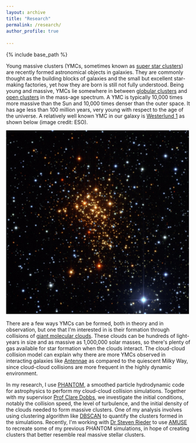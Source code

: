```yaml
---
layout: archive
title: "Research"
permalink: /research/
author_profile: true

---
```


{% include base_path %}

Young massive clusters (YMCs, sometimes known as [super star clusters](https://en.wikipedia.org/wiki/Super_star_cluster)) are recently formed astronomical objects in galaxies. They are commonly thought as the building blocks of galaxies and the small but excellent star-making factories, yet how they are born is still not fully understood. Being young and massive, YMCs lie somewhere in between [globular clusters](https://en.wikipedia.org/wiki/Globular_cluster) and [open clusters](https://en.wikipedia.org/wiki/Open_cluster) in the mass-age spectrum. A YMC is typically 10,000 times more massive than the Sun and 10,000 times denser than the outer space. It has age less than 100 million years, very young with respect to the age of the universe. A relatively well known YMC in our galaxy is [Westerlund 1](https://en.wikipedia.org/wiki/Westerlund_1) as shown below (image credit: ESO).

<img src="/images/westerlund1.jpg" alt="ESO Westerlund 1" width="500">

There are a few ways YMCs can be formed, both in theory and in observation, but one that I'm interested in is their formation through collisions of [giant molecular clouds](https://en.wikipedia.org/wiki/Molecular_cloud#Giant_molecular_clouds). These clouds can be hundreds of light-years in size and as massive as 1,000,000 solar masses, so there's plenty of gas available for star formation when the clouds interact. The cloud-cloud collision model can explain why there are more YMCs observed in interacting galaxies like [Antennae](https://en.wikipedia.org/wiki/Antennae_Galaxies) as compared to the quiescent Milky Way, since cloud-cloud collisions are more frequent in the highly dynamic environment.

In my research, I use [PHANTOM](https://phantomsph.bitbucket.io/), a smoothed particle hydrodynamic code for astrophysics to perform my cloud-cloud collision simulations. Together with my supervisor [Prof Clare Dobbs](http://emps.exeter.ac.uk/physics-astronomy/staff/cld214), we investigate the initial conditions, notably the collision speed, the level of turbulence, and the initial density of the clouds needed to form massive clusters. One of my analysis involves using clustering algorithm like [DBSCAN](https://en.wikipedia.org/wiki/DBSCAN) to quantify the clusters formed in the simulations. Recently, I'm working with [Dr Steven Rieder](http://emps.exeter.ac.uk/physics-astronomy/staff/sr621) to use [AMUSE](https://amusecode.github.io/) to recreate some of my previous PHANTOM simulations, in hope of creating clusters that better resemble real massive stellar clusters.
